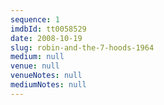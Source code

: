 ```yaml
---
sequence: 1
imdbId: tt0058529
date: 2008-10-19
slug: robin-and-the-7-hoods-1964
medium: null
venue: null
venueNotes: null
mediumNotes: null
---
```


